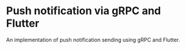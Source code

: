 # Push notification via gRPC and Flutter #

An implementation of push notification sending using gRPC and Flutter.
